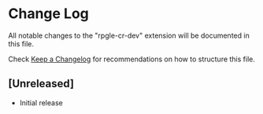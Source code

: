 # Change Log

All notable changes to the "rpgle-cr-dev" extension will be documented in this file.

Check [Keep a Changelog](http://keepachangelog.com/) for recommendations on how to structure this file.

## [Unreleased]

- Initial release